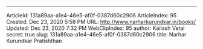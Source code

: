 ---
ArticleId: 131a89aa-a1e4-46e5-af0f-0387d60c2906
ArticleIndex: 95
Created: Dec 23, 2020 5:58 PM
URL: http://www.narharkurundkar.in/books/
Updated: Dec 23, 2020 7:32 PM
WebClipIndex: 95
author: Kailash Vetal
secret: true
slug: 131a89aa-a1e4-46e5-af0f-0387d60c2906
title: Narhar Kurundkar Pratishthan
